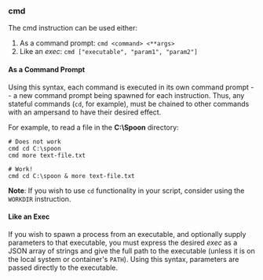 ### cmd

The cmd instruction can be used either: 

1. As a command prompt: `cmd <command> <**args>`
2. Like an *exec*: `cmd ["executable", "param1", "param2"]`

#### As a Command Prompt

Using this syntax, each command is executed in its own command prompt -- a new command prompt being spawned for each instruction. Thus, any stateful commands (`cd`, for example), must be chained to other commands with an ampersand to have their desired effect. 

For example, to read a file in the **C:\Spoon** directory: 

```
# Does not work
cmd cd C:\spoon
cmd more text-file.txt

# Work!
cmd cd C:\spoon & more text-file.txt
```

**Note**: If you wish to use `cd` functionality in your script, consider using the `WORKDIR` instruction. 

#### Like an Exec

If you wish to spawn a process from an executable, and optionally supply parameters to that executable, you must express the desired *exec* as a JSON array of strings and give the full path to the executable (unless it is on the local system or container's `PATH`). Using this syntax, parameters are passed directly to the executable. 